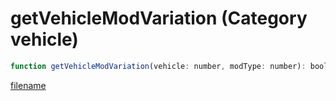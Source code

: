 # getVehicleModVariation (Category vehicle)

```js
function getVehicleModVariation(vehicle: number, modType: number): boolean
```

[filename](getVehicleModVariation_m.md ':include')